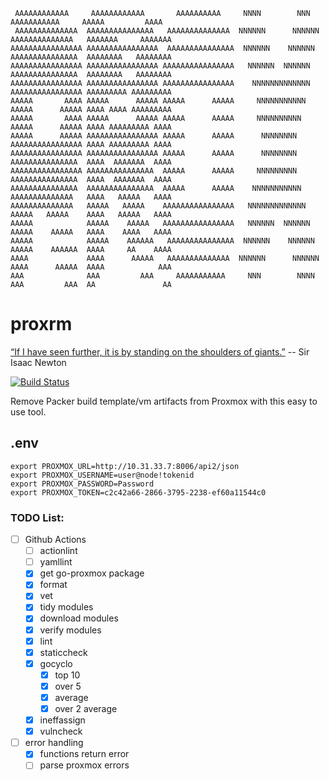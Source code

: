      AAAAAAAAAAAA     AAAAAAAAAAAA       AAAAAAAAAA     NNNN        NNN    AAAAAAAAAAA     AAAAA         AAAA
     AAAAAAAAAAAAAA  AAAAAAAAAAAAAAA   AAAAAAAAAAAAAA  NNNNNN      NNNNNN AAAAAAAAAAAAAA   AAAAAAA     AAAAAAA
    AAAAAAAAAAAAAAAA AAAAAAAAAAAAAAAA  AAAAAAAAAAAAAAA  NNNNNN    NNNNNN  AAAAAAAAAAAAAAA  AAAAAAAA   AAAAAAAA
    AAAAAAAAAAAAAAAA AAAAAAAAAAAAAAAA AAAAAAAAAAAAAAAA   NNNNNN  NNNNNN   AAAAAAAAAAAAAAA  AAAAAAAA   AAAAAAAA
    AAAAAAAAAAAAAAAA AAAAAAAAAAAAAAAA AAAAAAAAAAAAAAAA    NNNNNNNNNNNNN   AAAAAAAAAAAAAAAA AAAAAAAAA AAAAAAAAA
    AAAAA       AAAA AAAAA      AAAAA AAAAA      AAAAA     NNNNNNNNNNN    AAAAA      AAAAA AAAA AAAA AAAAAAAAA
    AAAAA       AAAA AAAAA      AAAAA AAAAA      AAAAA     NNNNNNNNNN     AAAAA      AAAAA AAAA AAAAAAAAA AAAA
    AAAAA      AAAAA AAAAAAAAAAAAAAAA AAAAA      AAAAA      NNNNNNNN      AAAAAAAAAAAAAAAA AAAA AAAAAAAAA AAAA
    AAAAAAAAAAAAAAAA AAAAAAAAAAAAAAAA AAAAA      AAAAA      NNNNNNNN      AAAAAAAAAAAAAAA  AAAA  AAAAAAA  AAAA
    AAAAAAAAAAAAAAAA AAAAAAAAAAAAAAA  AAAAA      AAAAA     NNNNNNNNN      AAAAAAAAAAAAAAA  AAAA  AAAAAAA  AAAA
    AAAAAAAAAAAAAAA  AAAAAAAAAAAAAAA  AAAAA      AAAAA    NNNNNNNNNNN     AAAAAAAAAAAAAA   AAAA   AAAAA   AAAA
    AAAAAAAAAAAAAA   AAAAA   AAAAA    AAAAAAAAAAAAAAAA   NNNNNNNNNNNNN    AAAAA   AAAAA    AAAA   AAAAA   AAAA
    AAAAA            AAAAA    AAAAA   AAAAAAAAAAAAAAAA   NNNNNN  NNNNNN   AAAAA    AAAAA   AAAA    AAAA   AAAA
    AAAAA            AAAAA    AAAAAA   AAAAAAAAAAAAAAA  NNNNNN    NNNNNN  AAAAA    AAAAAA  AAAA     AA    AAAA
    AAAA             AAAA      AAAAA   AAAAAAAAAAAAAA  NNNNNN      NNNNNN AAAA      AAAAA  AAAA            AAA
    AAA              AAA         AAA     AAAAAAAAAAA     NNN        NNNN  AAA         AAA  AA               AA

# proxrm

[“If I have seen further, it is by standing on the shoulders of giants.”](https://en.wikipedia.org/wiki/Standing_on_the_shoulders_of_giants)  -- Sir Isaac Newton

[![Build Status](https://github.com/CTFfactory/proxrm/actions/workflows/cd.yml/badge.svg?branch=master)](https://github.com/CTFfactory/proxrm/actions/workflows/cd.yml)

Remove Packer build template/vm artifacts from Proxmox with this easy to use tool.

## .env
```
export PROXMOX_URL=http://10.31.33.7:8006/api2/json
export PROXMOX_USERNAME=user@node!tokenid
export PROXMOX_PASSWORD=Password
export PROXMOX_TOKEN=c2c42a66-2866-3795-2238-ef60a11544c0
```

### TODO List:

 - [ ] Github Actions
   - [ ] actionlint
   - [ ] yamllint
   - [x] get go-proxmox package
   - [x] format
   - [x] vet
   - [x] tidy modules
   - [x] download modules
   - [x] verify modules
   - [x] lint
   - [x] staticcheck
   - [x] gocyclo
     - [x] top 10
     - [x] over 5
     - [x] average
     - [x] over 2 average
   - [x] ineffassign
   - [x] vulncheck
 - [ ] error handling
   - [x] functions return error
   - [ ] parse proxmox errors
